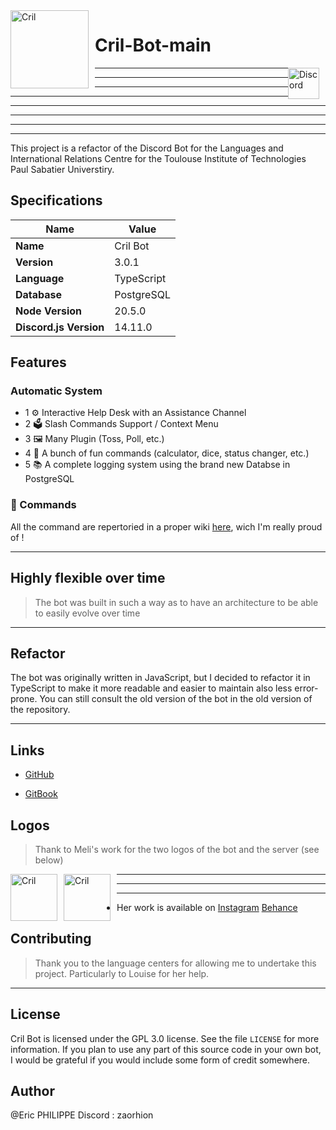 <img width="125" height="125" align="left" style="float: left; margin: 0 10px 0 0;" alt="Cril" src="https://media.discordapp.net/attachments/814908646138970122/1021091357873410129/logo_final_CRIL_Plan_de_travail_1.jpg">

# Cril-Bot-main

<img width="50" height="50" align="right" style="float: right; margin: 0 10px 0 0;" alt="Discord" src= "https://cdn.discordapp.com/attachments/579303130886569984/917747646947549234/89525899-811a7c00-d819-11ea-847f-a8be447b75e1.png" href="https://discord.gg/Za9zxTH">

---

---

---

---

---

---

---

---

This project is a refactor of the Discord Bot for the Languages and International Relations Centre for the Toulouse Institute of Technologies Paul Sabatier Universtiry.

## Specifications

| Name                   | Value      |
| ---------------------- | ---------- |
| **Name**               | Cril Bot   |
| **Version**            | 3.0.1      |
| **Language**           | TypeScript |
| **Database**           | PostgreSQL |
| **Node Version**       | 20.5.0     |
| **Discord.js Version** | 14.11.0    |

## Features

### Automatic System

- 1 ⚙️ Interactive Help Desk with an Assistance Channel
- 2 🗳️ Slash Commands Support / Context Menu
- 3 🖼️ Many Plugin (Toss, Poll, etc.)
- 4 📝 A bunch of fun commands (calculator, dice, status changer, etc.)
- 5 📚 A complete logging system using the brand new Databse in PostgreSQL

### 📝 Commands

All the command are repertoried in a proper wiki [here](https://eric-p.gitbook.io/cril-bot-documentation/), wich I'm really proud of !

---

## Highly flexible over time

> The bot was built in such a way as to have an architecture to be able to easily evolve over time

---

## Refactor

The bot was originally written in JavaScript, but I decided to refactor it in TypeScript to make it more readable and easier to maintain also less error-prone. You can still consult the old version of the bot in the old version of the repository.

---

## Links

- [GitHub](https://github.com/Zaorhion/Cril-Bot-main)

- [GitBook](https://eric-p.gitbook.io/cril-bot-documentation/)

## Logos

> Thank to Meli's work for the two logos of the bot and the server (see below)

<img width="75" height="75" align="left" style="float: left; margin: 0 10px 0 0;" alt="Cril" src="https://media.discordapp.net/attachments/814908646138970122/1021091357873410129/logo_final_CRIL_Plan_de_travail_1.jpg">
<img width="75" height="75" align="left" style="float: left; margin: 0 10px 0 0;" alt="Cril" src="https://cdn.discordapp.com/attachments/814908646138970122/1021091343071727617/logo_final_CRIL-02.jpg">

---

---

---

- Her work is available on
  [Instagram](https://www.instagram.com/wavy_square_/)
  [Behance](https://www.behance.net/melindalamend)

## Contributing

> Thank you to the language centers for allowing me to undertake this project. Particularly to Louise for her help.

---

## License

Cril Bot is licensed under the GPL 3.0 license. See the file `LICENSE` for more information. If you plan to use any part of this source code in your own bot, I would be grateful if you would include some form of credit somewhere.

## Author

@Eric PHILIPPE
Discord : zaorhion
